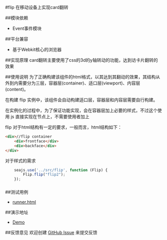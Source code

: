 #flip
在移动设备上实现card翻转

##模块依赖
- Event事件模块

##平台兼容
- 基于Webkit核心的浏览器

##实现原理
card翻转主要使用了css的3d的y轴转动的功能，达到访卡片翻转的效果

##使用说明
为了正确构建该组件的html格式，以其达到其翻动的效果，其结构从外到内需要分为三层，容器层(container)、适口层(viewport)、内容层(content)。

在构建 flip 实例中，该组件会自动构建适口层，容器层和内容层需要自行构建。

在实例化的过程中，为了保证功能实现，会在容器层加上必要的样式，不过这个使用 js 直接实现在节点上，不需要使用者加上

flip 对于html结构有一定的要求，一般而言，html结构如下：
```html
<div>//flip container
    <div>frontface</div>
    <div>backface</div>
</div>
```
对于样式的需求
```js
    seajs.use('../src/flip', function (Flip) {
        Flip.flip("flip2");
    });
```

###


##测试用例
- [runner.html](../lib/storage/tests/runner.html)

##演示地址
- [Demo](../lib/storage/examples/flip.html)

##反馈意见
欢迎创建 [GitHub Issue](http://github.com/alipay/handy/issues/new) 来提交反馈